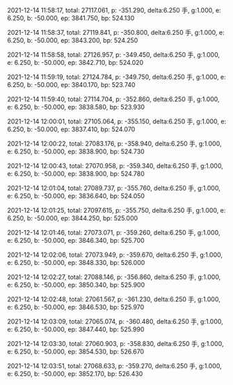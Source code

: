 2021-12-14 11:58:17, total: 27117.061, p: -351.290, delta:6.250 手, g:1.000, e: 6.250, b: -50.000, ep: 3841.750, bp: 524.130

2021-12-14 11:58:37, total: 27119.841, p: -350.800, delta:6.250 手, g:1.000, e: 6.250, b: -50.000, ep: 3843.200, bp: 524.250

2021-12-14 11:58:58, total: 27126.957, p: -349.450, delta:6.250 手, g:1.000, e: 6.250, b: -50.000, ep: 3842.710, bp: 524.020

2021-12-14 11:59:19, total: 27124.784, p: -349.750, delta:6.250 手, g:1.000, e: 6.250, b: -50.000, ep: 3840.170, bp: 523.740

2021-12-14 11:59:40, total: 27114.704, p: -352.860, delta:6.250 手, g:1.000, e: 6.250, b: -50.000, ep: 3838.580, bp: 523.930

2021-12-14 12:00:01, total: 27105.064, p: -355.150, delta:6.250 手, g:1.000, e: 6.250, b: -50.000, ep: 3837.410, bp: 524.070

2021-12-14 12:00:22, total: 27083.176, p: -358.940, delta:6.250 手, g:1.000, e: 6.250, b: -50.000, ep: 3838.900, bp: 524.730

2021-12-14 12:00:43, total: 27070.958, p: -359.340, delta:6.250 手, g:1.000, e: 6.250, b: -50.000, ep: 3838.900, bp: 524.780

2021-12-14 12:01:04, total: 27089.737, p: -355.760, delta:6.250 手, g:1.000, e: 6.250, b: -50.000, ep: 3836.640, bp: 524.050

2021-12-14 12:01:25, total: 27097.615, p: -355.750, delta:6.250 手, g:1.000, e: 6.250, b: -50.000, ep: 3844.250, bp: 525.000

2021-12-14 12:01:46, total: 27073.071, p: -359.260, delta:6.250 手, g:1.000, e: 6.250, b: -50.000, ep: 3846.340, bp: 525.700

2021-12-14 12:02:06, total: 27073.949, p: -359.670, delta:6.250 手, g:1.000, e: 6.250, b: -50.000, ep: 3848.330, bp: 526.000

2021-12-14 12:02:27, total: 27088.146, p: -356.860, delta:6.250 手, g:1.000, e: 6.250, b: -50.000, ep: 3850.340, bp: 525.900

2021-12-14 12:02:48, total: 27061.567, p: -361.230, delta:6.250 手, g:1.000, e: 6.250, b: -50.000, ep: 3846.530, bp: 525.970

2021-12-14 12:03:09, total: 27065.074, p: -360.480, delta:6.250 手, g:1.000, e: 6.250, b: -50.000, ep: 3847.440, bp: 525.990

2021-12-14 12:03:30, total: 27060.903, p: -358.830, delta:6.250 手, g:1.000, e: 6.250, b: -50.000, ep: 3854.530, bp: 526.670

2021-12-14 12:03:51, total: 27068.633, p: -359.270, delta:6.250 手, g:1.000, e: 6.250, b: -50.000, ep: 3852.170, bp: 526.430